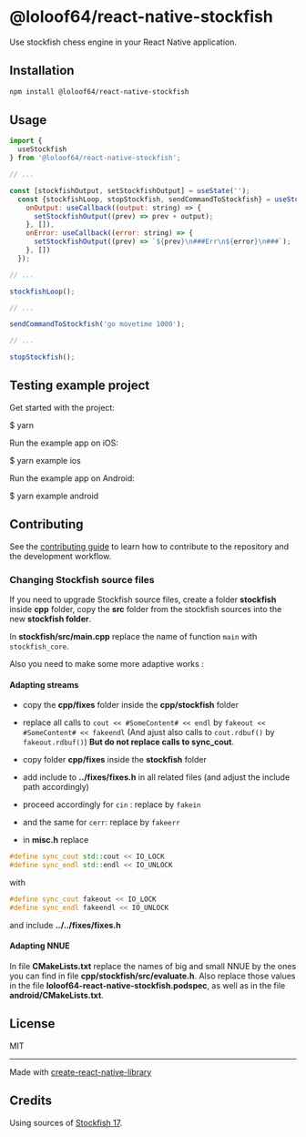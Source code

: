 # @loloof64/react-native-stockfish

Use stockfish chess engine in your React Native application.

## Installation

```sh
npm install @loloof64/react-native-stockfish
```

## Usage

```js
import {
  useStockfish
} from '@loloof64/react-native-stockfish';

// ...

const [stockfishOutput, setStockfishOutput] = useState('');
  const {stockfishLoop, stopStockfish, sendCommandToStockfish} = useStockfish({
    onOutput: useCallback((output: string) => {
      setStockfishOutput((prev) => prev + output);
    }, []),
    onError: useCallback((error: string) => {
      setStockfishOutput((prev) => `${prev}\n###Err\n${error}\n###`);
    }, [])
  });

// ...

stockfishLoop();

// ...

sendCommandToStockfish('go movetime 1000');

// ...

stopStockfish();
```

## Testing example project

Get started with the project:

$ yarn

Run the example app on iOS:

$ yarn example ios

Run the example app on Android:

$ yarn example android

## Contributing

See the [contributing guide](CONTRIBUTING.md) to learn how to contribute to the repository and the development workflow.

### Changing Stockfish source files

If you need to upgrade Stockfish source files, create a folder **stockfish** inside **cpp** folder, copy the **src** folder from the stockfish sources into the new **stockfish folder**.

In **stockfish/src/main.cpp** replace the name of function `main` with `stockfish_core`.

Also you need to make some more adaptive works :

#### Adapting streams

- copy the **cpp/fixes** folder inside the **cpp/stockfish** folder

- replace all calls to `cout << #SomeContent# << endl` by `fakeout << #SomeContent# << fakeendl` (And ajust also calls to `cout.rdbuf()` by `fakeout.rdbuf()`) **But do not replace calls to sync_cout**.
- copy folder **cpp/fixes** inside the **stockfish** folder
- add include to **../fixes/fixes.h** in all related files (and adjust the include path accordingly)
- proceed accordingly for `cin` : replace by `fakein`
- and the same for `cerr`: replace by `fakeerr`
- in **misc.h** replace

```cpp
#define sync_cout std::cout << IO_LOCK
#define sync_endl std::endl << IO_UNLOCK
```

with

```cpp
#define sync_cout fakeout << IO_LOCK
#define sync_endl fakeendl << IO_UNLOCK
```

and include **../../fixes/fixes.h**

#### Adapting NNUE

In file **CMakeLists.txt** replace the names of big and small NNUE by the ones you can find in file **cpp/stockfish/src/evaluate.h**. Also replace those values in the file **loloof64-react-native-stockfish.podspec**, as well as in the file **android/CMakeLists.txt**.

## License

MIT

---

Made with [create-react-native-library](https://github.com/callstack/react-native-builder-bob)

## Credits

Using sources of [Stockfish 17](https://stockfishchess.org/).
